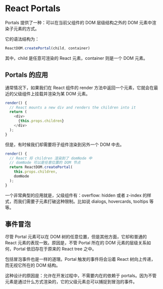 # React Portals

Portals 提供了一种：可以在当前父组件的 DOM 层级结构之外的 DOM 元素中渲染子元素的方式。

它的语法结构为：

```js
ReactDOM.createPortal(child, container)
```

其中，child 是任意可渲染的 React 元素，container 则是一个 DOM 元素。

## Portals 的应用

通常情况下，如果我们在 React 组件的 render 方法中返回一个元素，它就会在最近的父级组件上挂载并渲染为某 DOM 元素。

```js
render() {
  // React mounts a new div and renders the children into it
  return (
    <div>
      {this.props.children}
    </div>
  );
}
```

但是，有时候我们却需要将子组件渲染到另外一个 DOM 中去。

```js
render() {
  // React 将 children 渲染到了 domNode 中
  // domNode 可以是任意位置的 DOM 节点
  return ReactDOM.createPortal(
    this.props.children,
    domNode
  );
}
```

一个非常典型的应用就是，父级组件有：overflow: hidden 或者 z-index 的样式，而我们需要子元素打破这种限制。比如说 dialogs, hovercards, tooltips 等等。

## 事件冒泡

尽管 Portal 元素可以在 DOM 树的任意位置，但是其他方面，它却和普通的 React 元素的表现一致。原因是，不管 Portal 所在的 DOM 元素的层级关系如何，Portal 依旧存在于原来的 React tree 之中。

包括冒泡事件也是一样的道理。Portal 触发的事件将会沿着 React 树向上传递，而无视它所在的 DOM 结构。

这种设计的原因是：允许在开发过程中，不需要内在的依赖于 portals。因为不管元素是通过什么方式渲染的，它的父级元素总可以捕捉到冒泡的事件。

